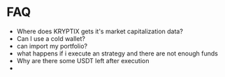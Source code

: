 # FAQ

- Where does KRYPTIX gets it's market capitalization data? 
- Can I use a cold wallet?
-  can import my portfolio?
- what happens if i execute an strategy and there are not enough funds
- Why are there some USDT left after execution
- 